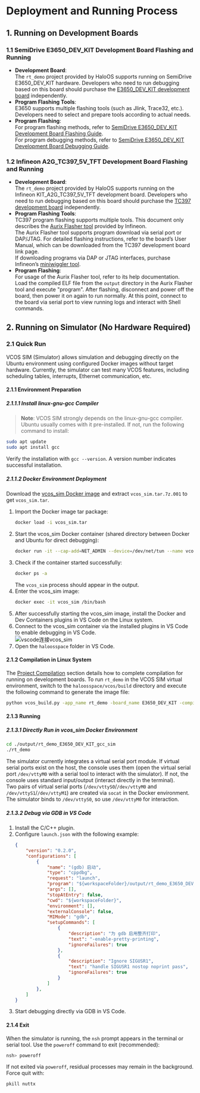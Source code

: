 # Deployment and Running Process  

## 1. Running on Development Boards  

### 1.1 SemiDrive E3650_DEV_KIT Development Board Flashing and Running  
- **Development Board**:  
  The `rt_demo` project provided by HaloOS supports running on SemiDrive E3650_DEV_KIT hardware. Developers who need to run debugging based on this board should purchase the [E3650_DEV_KIT development board](https://support.semidrive.com/product/detail/22) independently.  
- **Program Flashing Tools**:  
  E3650 supports multiple flashing tools (such as Jlink, Trace32, etc.). Developers need to select and prepare tools according to actual needs.  
- **Program Flashing**:  
  For program flashing methods, refer to [SemiDrive E3650_DEV_KIT Development Board Flashing Guide](https://gitee.com/haloos/vcos_vendor_semidrive/blob/master/docs/SemiDrive%20E3650_DEV_KIT%20%E5%BC%80%E5%8F%91%E6%9D%BF%E7%83%A7%E5%BD%95%E6%96%B9%E6%B3%95.md).  
  For program debugging methods, refer to [SemiDrive E3650_DEV_KIT Development Board Debugging Guide](https://gitee.com/haloos/vcos_vendor_semidrive/blob/master/docs/SemiDrive%20E3650_DEV_KIT%20%E5%BC%80%E5%8F%91%E6%9D%BF%E8%B0%83%E8%AF%95%E6%96%B9%E6%B3%95.md).  

### 1.2 Infineon A2G_TC397_5V_TFT Development Board Flashing and Running  
- **Development Board**:  
  The `rt_demo` project provided by HaloOS supports running on the Infineon KIT_A2G_TC397_5V_TFT development board. Developers who need to run debugging based on this board should purchase the [TC397 development board](https://www.infineon.com/cms/en/product/evaluation-boards/kit_a2g_tc397_5v_tft/) independently.  
- **Program Flashing Tools**:  
  TC397 program flashing supports multiple tools. This document only describes the [Aurix Flasher tool](https://softwaretools.infineon.com/tools/com.ifx.tb.tool.aurixflashersoftwaretool) provided by Infineon.  
  The Aurix Flasher tool supports program download via serial port or DAP/JTAG. For detailed flashing instructions, refer to the board’s User Manual, which can be downloaded from the TC397 development board link page.  
  If downloading programs via DAP or JTAG interfaces, purchase Infineon’s [miniwiggler tool](https://www.infineon.com/cms/en/product/evaluation-boards/kit_dap_miniwiggler_usb/).  
- **Program Flashing**:  
  For usage of the Aurix Flasher tool, refer to its help documentation.  
  Load the compiled ELF file from the `output` directory in the Aurix Flasher tool and execute "program". After flashing, disconnect and power off the board, then power it on again to run normally. At this point, connect to the board via serial port to view running logs and interact with Shell commands.  

## 2. Running on Simulator (No Hardware Required)  

### 2.1 Quick Run  
VCOS SIM (Simulator) allows simulation and debugging directly on the Ubuntu environment using configured Docker images without target hardware. Currently, the simulator can test many VCOS features, including scheduling tables, interrupts, Ethernet communication, etc.  

#### 2.1.1 Environment Preparation  
##### 2.1.1.1 Install linux-gnu-gcc Compiler  
> **Note**: VCOS SIM strongly depends on the linux-gnu-gcc compiler. Ubuntu usually comes with it pre-installed. If not, run the following command to install:  
```bash  
sudo apt update  
sudo apt install gcc  
```  
Verify the installation with `gcc --version`. A version number indicates successful installation.  

##### 2.1.1.2 Docker Environment Deployment  
Download the [vcos_sim Docker image](https://gitee.com/yanxiaoyong_1/sim-docker) and extract `vcos_sim.tar.7z.001` to get `vcos_sim.tar`.  
1. Import the Docker image tar package:  
   ```bash  
   docker load -i vcos_sim.tar  
   ```  
2. Start the vcos_sim Docker container (shared directory between Docker and Ubuntu for direct debugging):  
   ```bash  
   docker run -it --cap-add=NET_ADMIN --device=/dev/net/tun --name vcos_sim -v /home:/home vcos_sim /bin/bash &  
   ```  
3. Check if the container started successfully:  
   ```bash  
   docker ps -a  
   ```  
   The `vcos_sim` process should appear in the output.  
4. Enter the vcos_sim image:  
   ```bash  
   docker exec -it vcos_sim /bin/bash  
   ```  
5. After successfully starting the vcos_sim image, install the Docker and Dev Containers plugins in VS Code on the Linux system.  
6. Connect to the vcos_sim container via the installed plugins in VS Code to enable debugging in VS Code.  
![vscode连接vcos_sim](../_static/image/quick_start/vscode-connect-docker.png)  
7. Open the `haloosspace` folder in VS Code.  

#### 2.1.2 Compilation in Linux System  
The [Project Compilation](./02_compiling.md) section details how to complete compilation for running on development boards. To run `rt_demo` in the VCOS SIM virtual environment, switch to the `haloosspace/vcos/build` directory and execute the following command to generate the image file:  
```bash  
python vcos_build.py -app_name rt_demo -board_name E3650_DEV_KIT -compiler gcc -maketool ninja -sim 1 -all  
```  

#### 2.1.3 Running  
##### 2.1.3.1 Directly Run in vcos_sim Docker Environment  
```bash  
cd ./output/rt_demo_E3650_DEV_KIT_gcc_sim  
./rt_demo  
```  
The simulator currently integrates a virtual serial port module. If virtual serial ports exist on the host, the console uses them (open the virtual serial port `/dev/vttyM0` with a serial tool to interact with the simulator). If not, the console uses standard input/output (interact directly in the terminal).  
Two pairs of virtual serial ports (`/dev/vttyS0`/`/dev/vttyM0` and `/dev/vttyS1`/`/dev/vttyM1`) are created via `socat` in the Docker environment. The simulator binds to `/dev/vttyS0`, so use `/dev/vttyM0` for interaction.  

##### 2.1.3.2 Debug via GDB in VS Code  
1. Install the C/C++ plugin.  
2. Configure `launch.json` with the following example:  
    ```json  
    {  
        "version": "0.2.0",  
        "configurations": [  
            {  
                "name": "(gdb) 启动",  
                "type": "cppdbg",  
                "request": "launch",  
                "program": "${workspaceFolder}/output/rt_demo_E3650_DEV_KIT_gcc_sim/rt_demo",  
                "args": [],  
                "stopAtEntry": false,  
                "cwd": "${workspaceFolder}",  
                "environment": [],  
                "externalConsole": false,  
                "MIMode": "gdb",  
                "setupCommands": [  
                    {  
                        "description": "为 gdb 启用整齐打印",  
                        "text": "-enable-pretty-printing",  
                        "ignoreFailures": true  
                    },  
                    {  
                        "description": "Ignore SIGUSR1",  
                        "text": "handle SIGUSR1 nostop noprint pass",  
                        "ignoreFailures": true  
                    }  
                ]  
            },  
        ]  
    }  
    ```  
3. Start debugging directly via GDB in VS Code.  

#### 2.1.4 Exit  
When the simulator is running, the `nsh` prompt appears in the terminal or serial tool. Use the `poweroff` command to exit (recommended):  
```bash  
nsh> poweroff  
```  
If not exited via `poweroff`, residual processes may remain in the background. Force quit with:  
```bash  
pkill nuttx  
```